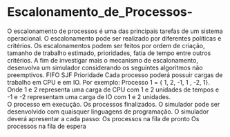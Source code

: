 # Escalonamento_de_Processos-
O escalonamento de processos é uma das principais tarefas de um sistema operacional.
O escalonamento pode ser realizado por diferentes políticas e critérios.  Os escalonamentos podem ser feitos por ordem de criação, tamanho de trabalho estimado, prioridades, fatia de tempo entre outros critérios. 
A fim de investigar mais o mecanismo de escalonamento, desenvolva um simulador considerando os seguintes algoritmos não preemptivos.  FIFO SJF Prioridade    Cada processo poderá possuir cargas de trabalho em CPU e em IO.
Por exemplo:  Processo 1 = { 1, 2, -1, 1 , -2, 1}.  Onde 1 e 2 representa uma carga de CPU com 1 e 2 unidades de tempos e -1 e -2 representam uma carga de IO com 1 e 2 unidades.  
O processo em execução. Os processos finalizados. O simulador pode ser desenvolvido com quaisquer linguagens de programação. 
O simulador deverá apresentar a cada passo:  Os processos na fila de pronto Os processos na fila de espera
